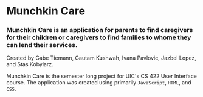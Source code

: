 # Munchkin Care

### Munchkin Care is an application for parents to find caregivers for their children or caregivers to find families to whome they can lend their services.

Created by Gabe Tiemann, Gautam Kushwah, Ivana Pavlovic, Jazbel Lopez, and Stas Kobylarz.

Munchkin Care is the semester long project for UIC's CS 422 User Interface course.  The application was created using primarily `JavaScript`, `HTML`, and `CSS`.
